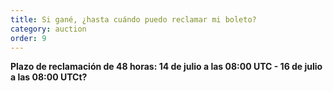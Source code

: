```yaml
---
title: Si gané, ¿hasta cuándo puedo reclamar mi boleto?
category: auction
order: 9
---
```


**Plazo de reclamación de 48 horas: 14 de julio a las 08:00 UTC - 16 de julio a las 08:00 UTCt?**

